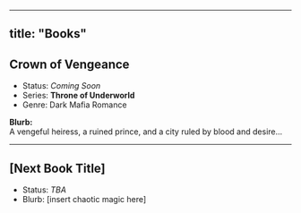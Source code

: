 
---
title: "Books"
---
## Crown of Vengeance

- Status: *Coming Soon*
- Series: **Throne of Underworld**
- Genre: Dark Mafia Romance

**Blurb:**  
A vengeful heiress, a ruined prince, and a city ruled by blood and desire...

---
## [Next Book Title]

- Status: *TBA*
- Blurb: [insert chaotic magic here]
